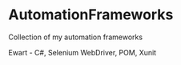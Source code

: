 # AutomationFrameworks
Collection of my automation frameworks

Ewart - C#, Selenium WebDriver, POM, Xunit
